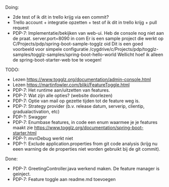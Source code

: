 Doing:
- 2de test of ik dit in trello krijg via een commit?
- Trello account + integratie opzetten + test of ik dit in trello krijg + pull request
- PDP-7: Implementatie/bekijken van web-ui. Heb de console nog niet aan de praat. server.port=8090 in com
Er is een sample project die werkt op C/Projects/pdp/spring-boot-sample-togglz oid
Dit is een goed voorbeeld voor simpele configuratie /cygdrive/c/Projects/pdp/togglz-samples/togglz-samples/spring-boot-hello-world
Wellicht hoef ik alleen de spring-boot-starter-web toe te voegen!


TODO:
- Lezen https://www.togglz.org/documentation/admin-console.html 
- Lezen https://martinfowler.com/bliki/FeatureToggle.html 
- PDP-7: Het runtime aan/uitzetten van features.
- PDP-7: Wat zijn alle opties?  (website doorlezen)
- PDP-7: Optie van mail op gezette tijden tot de feature weg is. 
- PDP-7: Strategy provider (b.v. release datum, serverip, clientip, gradualactivation, etc)
- PDP-?: Swagger
- PDP-7: Enumbase features, in code een enum waarmee je je features maakt zie https://www.togglz.org/documentation/spring-boot-starter.html
- PDP-?: mvnDebug werkt niet
- PDP-?: Exclude application.properties from git code analysis (krijg nu eeen warning de de properties niet worden gebruikt bij de git commit).
                                                   
Done:
- PDP-7: GreetingController.java werkend maken. De feature manager is geinject. 
- PDP-7: Feature toggle aan readme.md toevoegen

 
